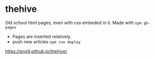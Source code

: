 # thehive

Old school html pages, even with css embeded in it.
Made with ``` npm gh-pages ```


* Pages are inserted relatively.
* push new articles
  ``` npm run deploy ```

https://pnx9.github.io/thehive/
